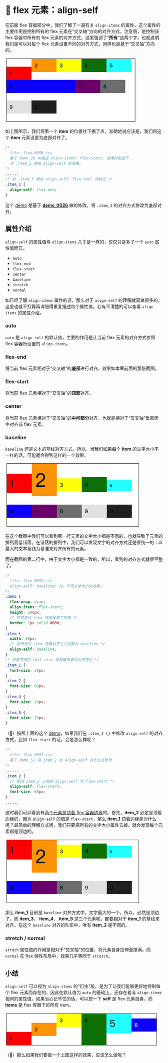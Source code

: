 # 📕 flex 元素：align-self

在前面 flex 容器部分中，我们了解了一遍有关 `align-items` 的属性，这个属性的主要作用是控制所有的 flex 元素在“交叉轴”方向的对齐方式。注意哦，是控制该 flex 容器中所有的 flex 元素的对齐方式。这里强调了“**所有**”这两个字，也就说明我们是可以对每个 flex 元素设置不同的对齐方式，同样也是基于“交叉轴”方向的。

<img src="/image/02-11-01.png" style="zoom:50%;" />

如上图所示，我们将第一个 **item** 的位置往下挪了点，准确地说应该是，我们将这个 **item** 元素设置为底部对齐了。

```css
/* 
  file: flex_0050.css
  基于 demo_26 中描述 align-items: flex-start; 效果的前提下
  对 .item_1 使用 align-self 的效果。
*/
......
/* 对 .item_1 增加 align-self: flex-end; 的样式 */
.item_1 {
  align-self: flex-end;
}
```

这个 [demo](/demo.html?id=50) 是基于 **[demo_0026](/demo.html?id=26)** 做的修改，将 `.item_1` 的对齐方式修改为底部对齐。

## 属性介绍

`align-self` 的属性值与 `align-items` 几乎是一样的，仅仅只是多了一个 `auto` 属性值而已。

* `auto`
* `flex-end` 
* `flex-start`
* `center`
* `baseline`
* `stretch`
* `normal`

如已经了解 `align-items` 属性的话，那么对于 `align-self` 的理解就简单很多的，这里也就不打算再详细得重复描述每个属性值。若有不清楚的可以查看 `align-items` 的属性介绍。

### auto

`auto` 是 `align-self` 的默认值，主要的作用是让当前 flex 元素的对齐方式参照 flex 容器所设置的 `align-items`。

### flex-end

将当前 flex 元素相对于“交叉轴”的**底部**进行对齐，效果如本章前面的那张截图。

### flex-start

将当前 flex 元素相对于“交叉轴”的**顶部**对齐。

### center

将当前 flex 元素相对于“交叉轴”的**中间部分**对齐，也就是相对于“交叉轴”垂直居中对齐该 flex 元素。

### baseline

`baseline` 还是文本的基线对齐方式，所以，当我们如果每个 **item** 的文字大小不一样的话，可能就会得到这样的一个效果。

<img src="/image/02-11-02.png" style="zoom:50%;" />

在这个截图中我们可以看到第一行元素的文字大小都是不同的，也就导致了元素的排列高低错落。在错落的排列中，我们可以发现文字的对齐方式还是很统一的：以最大的文本基线为基准来对齐所有的元素。

而在截图的第二行中，由于文字大小都是一致的，所以，看到的对齐方式就很平整了。

```css
/*
  file: flex_0051.css
  align-self: baseline; 时，不同文字大小的效果；
*/
.demo {
  flex-wrap: wrap;
  align-items: flex-start;
  height: 200px;
  /* 在这里给 flex 容器设置了高度 */
  border: 1px solid #000;
}
.item {
  width: 60px;
  /* 将所有的 item 元素对齐方式设置为 baseline */
  align-self: baseline;
}
/* 设置不同的 font-size 来观察元素的对齐变化 */
.item_1 {
  font-size: 30px;
}
.item_2 {
  font-size: 60px;
}
.item_4 {
  font-size: 20px;
}
.item_5 {
  font-size: 10px;
}
```

（🤔）按照上面的这个 [demo](/demo.html?id=51)，如果我们在 `.item_2 {}` 中修改 `align-self` 的对齐方式，比如 `flex-start` 的话，会是怎么样呢？

```css
/*
  file: flex_0052.css
  基于 demo_51 将 item_2 的 align-self 对齐方式修改
*/
......
.item_2 {
  /* 修改 item_2 元素的 align-self 为 flex-start */
  align-self: flex-start;
  font-size: 60px;
}
......
```

这时我们可以看到有[两个元素是顶着 flex 容器边缘](/demo.html?id=52)的。首先，**item_2** 必定是顶着边缘的，因为 `align-self` 的值是 `flex-start`，那么 **item_1** 顶着边缘是为什么呢？最简单的理解方式呢，我们只要把所有的文字大小属性去掉，就会发现每个元素都是顶边的。

<img src="/image/02-11-03.png" style="zoom:50%;" />

那么 **item_1** 目前是 `baseline` 对齐方式中，文字最大的一个，所以，必然是顶边了。而 **item_3**、 **item_4**、 **item_5** 这三个元素呢，都要相对于 **item_1** 的基线来对齐。在这个 `baseline` 对齐的队伍中，唯有 **item_2** 是不同的。

### stretch / normal

`strech` 属性值的作用是相对于“交叉轴”的位置，将元素自身拉伸至撑满。而 `normal` 在 flex 弹性布局中，效果几乎等同于 `stretch`。

## 小结

`align-self` 可以视为 `align-items` 的“衍生”版，是为了让我们能够更好地控制每个 flex 元素而存在的，因此在默认值为 `auto` 的基础上，还存在着与 `align-items` 相同的属性值。如果当心记不住的话，可以想一下 **self** 是 flex 元素自身，而 **items** 是 flex 容器下的所有 item。

<img src="/image/02-11-04.png" style="zoom:50%;" />

（🤔）那么如果我们要做一个上图这样的效果，应该怎么做呢？
